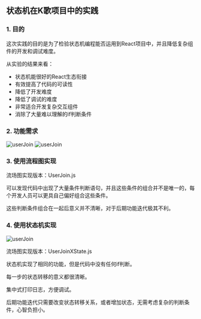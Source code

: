 ## 状态机在K歌项目中的实践

### 1. 目的
这次实践的目的是为了检验状态机编程能否运用到React项目中，并且降低复杂组件的开发和调试难度。

从实验的结果来看：
- 状态机能很好的React生态衔接
- 有效提高了代码的可读性
- 降低了开发难度
- 降低了调试的难度
- 非常适合开发复杂交互组件
- 消除了大量难以理解的if判断条件

### 2. 功能需求
![userJoin](/图片&#32;1.png)
![userJoin](/图片&#32;2.png)

### 3. 使用流程图实现

流场图实现版本：UserJoin.js

可以发现代码中出现了大量条件判断语句，并且这些条件的组合并不是唯一的，每个开发人员可以更具自己偏好组合这些条件。

这些判断条件组合在一起后意义并不清晰，对于后期功能迭代极其不利。

### 4. 使用状态机实现

![userJoin](/图片&#32;3.jpg)

流场图实现版本：UserJoinXState.js

状态机实现了相同的功能，但是代码中没有任何if判断。

每一步的状态转移的意义都很清晰。

集中式打印日志，方便调试。

后期功能迭代只需要改变状态转移关系，或者增加状态，无需考虑复杂的判断条件，心智负担小。
